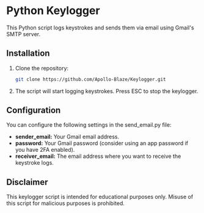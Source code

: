 # Python Keylogger

This Python script logs keystrokes and sends them via email using Gmail's SMTP server.

## Installation

1. Clone the repository:

   ```bash
   git clone https://github.com/Apollo-Blaze/Keylogger.git
2. The script will start logging keystrokes. Press ESC to stop the keylogger.

## Configuration
You can configure the following settings in the send_email.py file:

- **sender_email:** Your Gmail email address.
- **password:** Your Gmail password (consider using an app password if you have 2FA enabled).
- **receiver_email:** The email address where you want to receive the keystroke logs.

## Disclaimer
This keylogger script is intended for educational purposes only. Misuse of this script for malicious purposes is prohibited.
